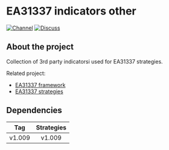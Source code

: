 # EA31337 indicators other

<!--[![Tag][gh-tag-image]][gh-tag-link]-->
[![Channel][tg-channel-image]][tg-channel-link]
[![Discuss][gh-discuss-badge]][gh-discuss-link]
<!--[![Status][gha-image-check-master]][gha-link-check-master]-->
<!--[![Status][gha-image-compile-master]][gha-link-compile-master]-->

## About the project

Collection of 3rd party indicatorsi
used for EA31337 strategies.

Related project:

- [EA31337 framework][gh-repo-classes]
- [EA31337 strategies][gh-repo-strats]

## Dependencies

| Tag      | Strategies |
|:--------:|:----------:|
| v1.009   | v1.009     |

<!-- Named links -->

[gh-discuss-badge]: https://img.shields.io/badge/Discussions-Q&A-blue.svg?logo=github
[gh-discuss-link]: https://github.com/EA31337/EA31337-indicators-other/discussions

[gh-issues]: https://github.com/EA31337/EA31337-indicators-other/issues

[gh-tag-image]: https://img.shields.io/github/tag/EA31337/EA31337-indicators-other.svg?logo=github
[gh-tag-link]: https://github.com/EA31337/EA31337-indicators-other/tags

[gha-link-check-master]: https://github.com/EA31337/EA31337-indicators-other/actions?query=workflow:Check+branch%3Amaster
[gha-image-check-master]: https://github.com/EA31337/EA31337-indicators-other/workflows/Check/badge.svg?branch=master
[gha-link-compile-master]: https://github.com/EA31337/EA31337-indicators-other/actions?query=workflow:Compile+branch%3Amaster
[gha-image-compile-master]: https://github.com/EA31337/EA31337-indicators-other/workflows/Compile/badge.svg?branch=master

[gh-repo-classes]: https://github.com/EA31337/EA31337-classes
[gh-repo-strats]: https://github.com/EA31337/EA31337-strategies

[tg-channel-image]: https://img.shields.io/badge/Telegram-join-0088CC.svg?logo=telegram
[tg-channel-link]: https://t.me/EA31337
